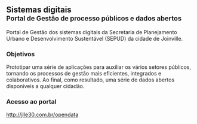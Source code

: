 ## Sistemas digitais<br><small>Portal de Gestão de processo públicos e dados abertos</small>
Portal de Gestão dos sistemas digitais da Secretaria de Planejamento Urbano e Desenvolvimento Sustentável (SEPUD) da cidade de Joinville.

### Objetivos
Prototipar uma série de aplicações para auxiliar os vários setores públicos, tornando os processos de gestão mais eficientes, integrados e colaborativos.
Ao final, como resultado, uma série de dados abertos disponíveis a qualquer cidadão.

### Acesso ao portal

http://jlle30.com.br/opendata
